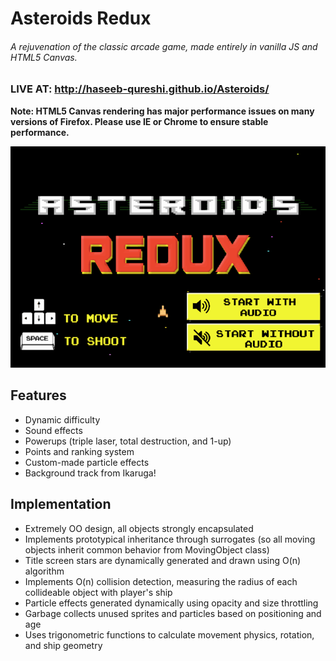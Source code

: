 # Asteroids Redux
###### A rejuvenation of the classic arcade game, made entirely in vanilla JS and HTML5 Canvas.

### LIVE AT: http://haseeb-qureshi.github.io/Asteroids/

**Note: HTML5 Canvas rendering has major performance issues on many versions of Firefox. Please use IE or Chrome to ensure stable performance.**

![asteroids](./assets/asteroids.gif)

## Features
* Dynamic difficulty
* Sound effects
* Powerups (triple laser, total destruction, and 1-up)
* Points and ranking system
* Custom-made particle effects
* Background track from Ikaruga!

## Implementation
* Extremely OO design, all objects strongly encapsulated
* Implements prototypical inheritance through surrogates (so all moving objects inherit common behavior from MovingObject class)
* Title screen stars are dynamically generated and drawn using O(n) algorithm
* Implements O(n) collision detection, measuring the radius of each collideable object with player's ship
* Particle effects generated dynamically using opacity and size throttling
* Garbage collects unused sprites and particles based on positioning and age
* Uses trigonometric functions to calculate movement physics, rotation, and ship geometry
